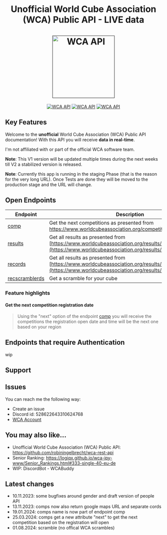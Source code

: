 <h1 align="center">
  Unofficial World Cube Association (WCA) Public API - LIVE data
  <br>
  <br>
  <a href=""><img src="https://i.ibb.co/nQgzJ0P/wca-api.png" alt="WCA API" width="200"></a>
</h1>

<p align="center">
  <a href=""><img src="https://img.shields.io/badge/heroku-%23430098.svg?style=for-the-badge&logo=heroku&logoColor=white" alt="WCA API"></a>
  <a href=""><img src="https://img.shields.io/badge/python-3670A0?style=for-the-badge&logo=python&logoColor=ffdd54" alt="WCA API"></a>
  <a href=""><img src="https://img.shields.io/badge/-selenium-%43B02A?style=for-the-badge&logo=selenium&logoColor=white" alt="WCA API"></a>
</p>

## Key Features

Welcome to the **unofficial** World Cube Association (WCA) Public API documentation! With this API you will receive **data in real-time**.

I'm not affiliated with or part of the official WCA software team.

**Note**: This V1 version will be updated multiple times during the next weeks till V2 a stabilized version is released.

**Note**: Currently this app is running in the staging Phase (that is the reason for the very long URL). Once Tests are done they will be moved to the production stage and the URL will change.

## Open Endpoints

| Endpoint           | Description |
|--------------------|-------------|
| [comp](/V1/competitions.md) | Get the next competitions as presented from https://www.worldcubeassociation.org/competitions |
| [results](/V1/results.md) | Get all results as presented from [https://www.worldcubeassociation.org/results/rankings/333/single](https://www.worldcubeassociation.org/results/rankings/xxx/single) |
| [records](/V1/records.md) | Get all results as presented from [https://www.worldcubeassociation.org/results/records](https://www.worldcubeassociation.org/results/records) |
| [recscramblerds](/V1/scramble.md) | Get a scramble for your cube|

### Feature highlights

#### Get the next competition registration date

> Using the "next" option of the endpoint [comp](/V1/competitions.md) you will receive the competitions the registration open date and time will be the next one based on your region

## Endpoints that require Authentication

wip

## Support

## Issues

You can reach me the following way:
- Create an issue
- Discord id: 528622643310624768
- [WCA Account](https://www.worldcubeassociation.org/persons/2023HETZ02)

## You may also like...
- Unofficial World Cube Association (WCA) Public API: https://github.com/robiningelbrecht/wca-rest-api
- Senior Ranking: https://logiqx.github.io/wca-ipy-www/Senior_Rankings.html#333-single-40-eu-de
- WIP: DiscordBot - WCABuddy

## Latest changes
- 10.11.2023: some bugfixes around gender and draft version of people API
- 13.11.2023: comps now also return google maps URL and separate cords
- 19.01.2024: comps name is now part of endpoint comp
- 25.03.2024: comps get a new attribute "next" to get the next competition based on the registration will open
- 01.08.2024: scramble (no offical WCA scrambles)
